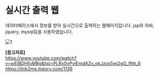 # 실시간 출력 웹

데이터베이스에서 정보를 받아 실시간으로 출력하는 웹페이지입니다.
jsp와 자바, jquery, mysql등을 사용하였습니다.

![1](https://user-images.githubusercontent.com/55800211/94454352-bd9c9f80-01ec-11eb-94c6-bd6c56357ac4.png)

**[참고자료]**  
https://www.youtube.com/watch?v=wEIBDHfoMBg&list=PLRx0vPvlEmdAZv_okJzox5wj2gG_fNh_6  
https://link2me.tistory.com/1139
